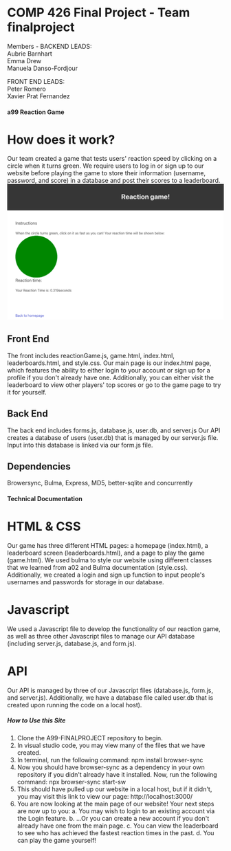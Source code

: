 # COMP 426 Final Project - Team finalproject
Members - 
BACKEND LEADS: \
Aubrie Barnhart \
Emma Drew \
Manuela Danso-Fordjour 

FRONT END LEADS: \
Peter Romero \
Xavier Prat Fernandez 

#### a99 Reaction Game
# How does it work?
Our team created a game that tests users' reaction speed by clicking on a circle when it turns green.
We require users to log in or sign up to our website before playing the game to store their information (username, password, and score) in a database and post their scores to a leaderboard. 
![Photodemonstration](./RGScreenshot.png)
## Front End 
The front includes reactionGame.js, game.html, index.html, leaderboards.html, and style.css.
Our main page is our index.html page, which features the ability to either login to your account or sign up for a profile if you don't already have one. Additionally, you can either visit the leaderboard to view other players' top scores or go to the game page to try it for yourself.
## Back End 
The back end includes forms.js, database.js, user.db, and server.js
Our API creates a database of users (user.db) that is managed by our server.js file. Input into this database is linked via our form.js file.
## Dependencies 
Browersync, Bulma, Express, MD5, better-sqlite and concurrently


#### Technical Documentation
# HTML & CSS
Our game has three different HTML pages: a homepage (index.html), a leaderboard screen (leaderboards.html), and a page to play the game (game.html). We used bulma to style our website using different classes that we learned from a02 and Bulma documentation (style.css). Additionally, we created a login and sign up function to input people's usernames and passwords for storage in our database.
# Javascript
We used a Javascript file to develop the functionality of our reaction game, as well as three other Javascript files to manage our API database (including server.js, database.js, and form.js).
# API
Our API is managed by three of our Javascript files (database.js, form.js, and server.js). Additionally, we have a database file called user.db that is created upon running the code on a local host).

##### How to Use this Site
1. Clone the A99-FINALPROJECT repository to begin.
2. In visual studio code, you may view many of the files that we have created.
3. In terminal, run the following command: npm install browser-sync
4. Now you should have browser-sync as a dependency in your own repository if you didn't already have it installed. Now, run the following command: npx browser-sync start-sw
5. This should have pulled up our website in a local host, but if it didn't, you may visit this link to view our page: http://localhost:3000/
6. You are now looking at the main page of our website! Your next steps are now up to you:
    a. You may wish to login to an existing account via the Login feature.
    b. ...Or you can create a new account if you don't already have one from the main page.
    c. You can view the leaderboard to see who has achieved the fastest reaction times in the past.
    d. You can play the game yourself!



